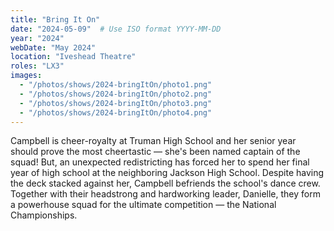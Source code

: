 ```yaml
---
title: "Bring It On"
date: "2024-05-09"  # Use ISO format YYYY-MM-DD
year: "2024"
webDate: "May 2024"
location: "Iveshead Theatre"
roles: "LX3"
images:
  - "/photos/shows/2024-bringItOn/photo1.png"
  - "/photos/shows/2024-bringItOn/photo2.png"
  - "/photos/shows/2024-bringItOn/photo3.png"
  - "/photos/shows/2024-bringItOn/photo4.png"
---
```

Campbell is cheer-royalty at Truman High School and her senior year should prove the most cheertastic — she's been named captain of the squad! But, an unexpected redistricting has forced her to spend her final year of high school at the neighboring Jackson High School. Despite having the deck stacked against her, Campbell befriends the school's dance crew. Together with their headstrong and hardworking leader, Danielle, they form a powerhouse squad for the ultimate competition — the National Championships.
